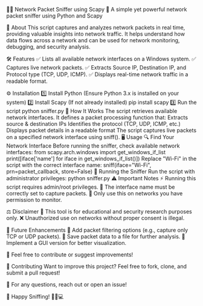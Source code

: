 🕵️‍♂️ Network Packet Sniffer using Scapy
🚀 A simple yet powerful network packet sniffer using Python and Scapy

📌 About
This script captures and analyzes network packets in real time, providing valuable insights into network traffic. It helps understand how data flows across a network and can be used for network monitoring, debugging, and security analysis.

🛠 Features
✅ Lists all available network interfaces on a Windows system.
✅ Captures live network packets.
✅ Extracts Source IP, Destination IP, and Protocol type (TCP, UDP, ICMP).
✅ Displays real-time network traffic in a readable format.

⚙️ Installation
1️⃣ Install Python (Ensure Python 3.x is installed on your system)
2️⃣ Install Scapy (If not already installed)
pip install scapy
3️⃣ Run the script
python sniffer.py
📡 How It Works
The script retrieves available network interfaces.
It defines a packet processing function that:
Extracts source & destination IPs
Identifies the protocol (TCP, UDP, ICMP, etc.)
Displays packet details in a readable format
The script captures live packets on a specified network interface using sniff().
🖥 Usage
🔍 Find Your Network Interface
Before running the sniffer, check available network interfaces:
from scapy.arch.windows import get_windows_if_list
print([iface['name'] for iface in get_windows_if_list()])
Replace "Wi-Fi" in the script with the correct interface name:
sniff(iface="Wi-Fi", prn=packet_callback, store=False)
🏃 Running the Sniffer
Run the script with administrator privileges:
python sniffer.py
⚠️ Important Notes
⚡ Running this script requires admin/root privileges.
🔄 The interface name must be correctly set to capture packets.
🛑 Only use this on networks you have permission to monitor.

⚖️ Disclaimer
🚨 This tool is for educational and security research purposes only.
❌ Unauthorized use on networks without proper consent is illegal.

🎯 Future Enhancements
🔹 Add packet filtering options (e.g., capture only TCP or UDP packets).
🔹 Save packet data to a file for further analysis.
🔹 Implement a GUI version for better visualization.

📌 Feel free to contribute or suggest improvements!

🤝 Contributing
Want to improve this project? Feel free to fork, clone, and submit a pull request!

📧 For any questions, reach out or open an issue!

🚀 Happy Sniffing! 🕵️‍♂️💻

